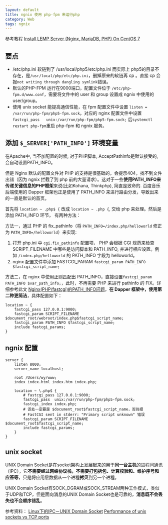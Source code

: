 ```yaml
---
layout: default
title: ngnix 使用 php-fpm 来运行php
category: Web
tags: ngnix
---
```

参考教程 [Install LEMP Server (Nginx, MariaDB, PHP) On CentOS 7](http://www.unixmen.com/install-lemp-server-nginx-mariadb-php-centos-7/)

## 要点
+ /etc/php.ini 软链到了 /usr/local/php5/etc/php.ini 而实际上 php5的目录不存在，是`/usr/local/php/etc/php.ini`，删掉原来的软链再 cp 。直接 cp 会报`not writing through dangling symlink`错误。
+ 默认的PHP-FPM 运行在9000端口，配置文件位于 `/etc/php-fpm.d/www.conf`，需要将文件中的 user 和 group 设置成 ngnix 中使用的 user/group。
+ 使用 unix socket 能提高通信性能，在 fpm 配置文件中设置 `listen = /var/run/php-fpm/php5-fpm.sock`，对应的 nginx 配置文件中设置 `fastcgi_pass   unix:/var/run/php-fpm/php5-fpm.sock;` 后`systemctl restart php-fpm`重启 php-fpm 和 ngnix 服务。

## 添加 `$_SERVER['PATH_INFO']` 环境变量
在Apache中, 当不加配置的时候, 对于PHP脚本, AcceptPathInfo是默认接受的, 会自动设置PATH_INFO。

但是 Nginx 默认的配置文件对 PHP 的支持是很基础的，会提示404，找不到文件出错（因为 ngnix 拦截了到 php 前的大量请求）。这对于一些**使用PATH_INFO来传递关键信息的PHP框架**来说(比如Kohana, Thinkphp), 简直是致命的. 百度音乐后端使用的 Dapper 框架也正是使用了 PATH\_INFO 来进行路由分发，导致出来的一直是默认的首页。

首先将 `location ~ .php$ {` 改成 `location ~ .php {`, 交给 php 来处理。然后是添加 PATH\_INFO 环节， 
有两种方法：

方法一，通过 PHP 的 fix\_pathinfo（将 `PATH_INFO=/index.php/helloworld` 修正为 `PATH_INFO=/helloworld`）来实现:

1. 打开 php.ini 中 `cgi.fix_pathinfo` 配置项， PHP 会根据 CGI 规范来检查 SCRIPT\_FILENAME 中哪些是访问脚本和 PATH\_INFO, 并进行相应设置。例如 `/index.php/helloworld` 的 PATH\_INFO 字段为 helloworld。
2. nginx 配置文件中添加 FASTCGI\_PARAM `fastcgi_param PATH_INFO $fastcgi_script_name;`

方法二，在 nginx 中使用正则匹配出 PATH\_INFO，直接设置`fastcgi_param PATH_INFO $var_path_info;`，此时，不再需要 PHP 来进行 pathinfo 的 FIX。详细参考此文 [Nginx(PHP/fastcgi)的PATH_INFO问题](http://www.jb51.net/article/28050.htm)，**在 Dapper 框架中，使用第二种更简洁**，具体配置如下：

```
location ~ {
    fastcgi_pass 127.0.0.1:9000;
    fastcgi_param SCRIPT_FILENAME $document_root/webroot/index.php$fastcgi_script_name;
    fastcgi_param PATH_INFO $fastcgi_script_name;
    include fastcgi_params;
}
```


## ngnix 配置
```
server {
    listen 8000;
    server_name localhost;

    root /Users/wy/www;
    index index.html index.htm index.php;
 
    location ~ \.php$ {
        # fastcgi_pass 127.0.0.1:9000;
        fastcgi_pass  unix:/var/run/php-fpm/php5-fpm.sock;
        fastcgi_index index.php;
        # 该处一定要是 $document_root$fastcgi_script_name，否则报
        # FastCGI sent in stderr: "Primary script unknown" 错误
        fastcgi_param SCRIPT_FILENAME $document_root$fastcgi_script_name;
        include fastcgi_params;
    }                                                                                                      
}

```

## unix socket
UNIX Domain Socket是在socket架构上发展起来的用于**同一台主机**的进程间通讯（IPC），它**不需要经过网络协议栈，不需要打包拆包、计算校验和、维护序号和应答等**，只是将应用层数据从一个进程**拷贝**到另一个进程。

UNIX Domain Socket有SOCK_DGRAM或SOCK_STREAM两种工作模式，类似于UDP和TCP，但是面向消息的UNIX Domain Socket也是可靠的，**消息既不会丢失也不会顺序错乱**。

参考资料：
[Linux下的IPC－UNIX Domain Socket](http://blog.csdn.net/guxch/article/details/7041052)
[Performance of unix sockets vs TCP ports](http://unix.stackexchange.com/questions/91774/performance-of-unix-sockets-vs-tcp-ports)
